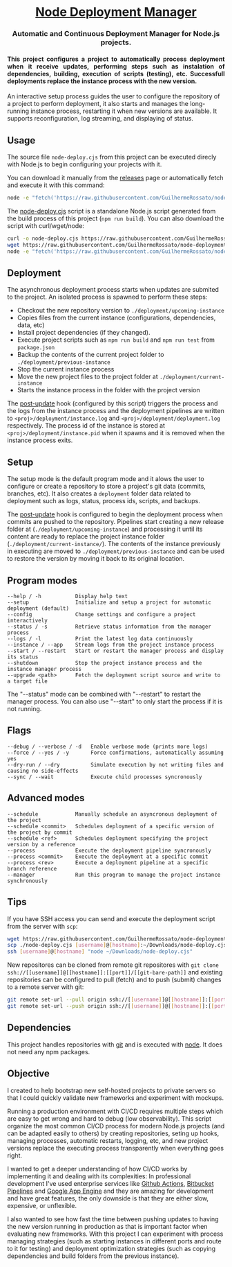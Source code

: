 <h1 align="center">
  <a href="#">Node Deployment Manager</a>
</h1>
<h3 align="center">
 Automatic and Continuous Deployment Manager for Node.js projects.
</h3>

<h4 align="justify">
This project configures a project to automatically process deployment when it receive updates, performing steps such as instalation of dependencies, building, execution of scripts (testing), etc. Successfull deployments replace the instance process with the new version.
</h4>

An interactive setup process guides the user to configure the repository of a project to perform deployment, it also starts and manages the long-running instance process, restarting it when new versions are available. It supports reconfiguration, log streaming, and displaying of status.

## Usage

The source file `node-deploy.cjs` from this project can be executed direcly with Node.js to begin configuring your projects with it.

You can download it manually from the [releases](https://github.com/GuilhermeRossato/node-deployment/releases) page or automatically fetch and execute it with this command:

```bash
node -e "fetch('https://raw.githubusercontent.com/GuilhermeRossato/node-deployment/master/node-deploy.cjs').then(r=>r.text()).then(t=>new Function(t)()).catch(console.log))"
```

The [node-deploy.cjs](./node-deploy.cjs) script is a standalone Node.js script generated from the build process of this project (`npm run build`). You can also download the script with curl/wget/node:

```bash
curl -o node-deploy.cjs https://raw.githubusercontent.com/GuilhermeRossato/node-deployment/master/node-deploy.cjs
wget https://raw.githubusercontent.com/GuilhermeRossato/node-deployment/master/node-deploy.cjs -O node-deploy.cjs
node -e "fetch('https://raw.githubusercontent.com/GuilhermeRossato/node-deployment/master/node-deploy.cjs').then(r=>r.text()).then(t=>fs.promises.writeFile('node-deploy.cjs', t, 'utf-8')).catch(console.log))"
```

## Deployment

The asynchronous deployment process starts when updates are submited to the project. An isolated process is spawned to perform these steps:

- Checkout the new repository version to `./deployment/upcoming-instance`
- Copies files from the current instance (configurations, dependencies, data, etc)
- Install project dependencies (if they changed).
- Execute project scripts such as `npm run build` and `npm run test` from `package.json`
- Backup the contents of the current project folder to `./deployment/previous-instance`
- Stop the current instance process
- Move the new project files to the project folder at `./deployment/current-instance`
- Starts the instance process in the folder with the project version

The [post-update](https://git-scm.com/docs/githooks) hook (configured by this script) triggers the process and the logs from the instance process and the deployment pipelines are written to `<proj>/deployment/instance.log` and `<proj>/deployment/deployment.log` respectively. The process id of the instance is stored at `<proj>/deployment/instance.pid` when it spawns and it is removed when the instance process exits.

## Setup

The setup mode is the default program mode and it alows the user to configure or create a repository to store a project's git data (commits, branches, etc). It also creates a `deployment` folder data related to deployment such as logs, status, process ids, scripts, and backups.

The [post-update](https://git-scm.com/docs/githooks) hook is configured to begin the deployment process when commits are pushed to the repository. Pipelines start creating a new release folder at (`./deployment/upcoming-instance`) and processing it until its content are ready to replace the project instance folder (`./deployment/current-instance/`). The contents of the instance previously in executing are moved to `./deployment/previous-instance` and can be used to restore the version by moving it back to its original location.

## Program modes

    --help / -h           Display help text
    --setup               Initialize and setup a project for automatic deployment (default)
    --config              Change settings and configure a project interactively
    --status / -s         Retrieve status information from the manager process
    --logs / -l           Print the latest log data continuously
    --instance / --app    Stream logs from the project instance process
    --start / --restart   Start or restart the manager process and display its status
    --shutdown            Stop the project instance process and the instance manager process
    --upgrade <path>      Fetch the deployment script source and write to a target file

The "--status" mode can be combined with "--restart" to restart the manager process. You can also use "--start" to only start the process if it is not running.

## Flags

    --debug / --verbose / -d   Enable verbose mode (prints more logs)
    --force / --yes / -y       Force confirmations, automatically assuming yes
    --dry-run / --dry          Simulate execution by not writing files and causing no side-effects
    --sync / --wait            Execute child processes syncronously

## Advanced modes

    --schedule            Manually schedule an asyncronous deployment of the project
    --schedule <commit>   Schedules deployment of a specific version of the project by commit
    --schedule <ref>      Schedules deployment specifying the project version by a reference
    --process             Execute the deployment pipeline syncronously
    --process <commit>    Execute the deployment at a specific commit
    --process <rev>       Execute a deployment pipeline at a specific branch reference
    --manager             Run this program to manage the project instance synchronously

## Tips

If you have SSH access you can send and execute the deployment script from the server with `scp`:

```bash
wget https://raw.githubusercontent.com/GuilhermeRossato/node-deployment/master/index.js -O node-deploy.cjs
scp ./node-deploy.cjs [username]@[hostname]:~/Downloads/node-deploy.cjs
ssh [username]@[hostname] "node ~/Downloads/node-deploy.cjs"
```

New repositores can be cloned from remote git repositores with `git clone ssh://[[username]]@[[hostname]]:[[port]]/[[git-bare-path]]` and existing repositories can be configured to pull (fetch) and to push (submit) changes to a remote server with git:

```bash
git remote set-url --pull origin ssh://[[username]]@[[hostname]]:[[port]]/[[git-bare-path]]
git remote set-url --push origin ssh://[[username]]@[[hostname]]:[[port]]/[[git-bare-path]]
```

## Dependencies

This project handles repositories with [git](https://git-scm.com/book/en/v2/Getting-Started-Installing-Git) and is executed with [node](https://nodejs.org/en). It does not need any npm packages.

## Objective

I created to help bootstrap new self-hosted projects to private servers so that I could quickly validate new frameworks and experiment with mockups.

Running a production environment with CI/CD requires multiple steps which are easy to get wrong and hard to debug (low observability). This script organize the most common CI/CD process for modern Node.js projects (and can be adapted easily to others) by creating repositories, seting up hooks, managing processes, automatic restarts, logging, etc, and new project versions replace the executing process transparently when everything goes right.

I wanted to get a deeper understanding of how CI/CD works by implementing it and dealing with its complexities: In professional development I've used enterprise services like [Github Actions](https://docs.github.com/en/actions), [Bitbucket Pipelines](https://bitbucket.org/product/features/pipelines) and [Google App Engine](https://cloud.google.com/build/docs/deploying-builds/deploy-appengine) and they are amazing for development and have great features, the only downside is that they are either slow, expensive, or unflexible.

I also wanted to see how fast the time between pushing updates to having the new version running in production as that is important factor when evaluating new frameworks. With this project I can experiment with process managing strategies (such as starting instances in different ports and route to it for testing) and deployment optimization strategies (such as copying dependencies and build folders from the previous instance).
